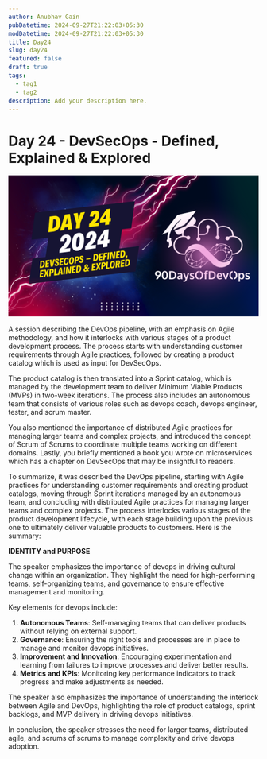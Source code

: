 ```yaml
---
author: Anubhav Gain
pubDatetime: 2024-09-27T21:22:03+05:30
modDatetime: 2024-09-27T21:22:03+05:30
title: Day24
slug: day24
featured: false
draft: true
tags:
  - tag1
  - tag2
description: Add your description here.
---
```


# Day 24 - DevSecOps - Defined, Explained & Explored

[![Watch the video](thumbnails/day24.png)](https://www.youtube.com/watch?v=glbuwrdSwCs)

A session describing the DevOps pipeline, with an emphasis on Agile methodology, and how it interlocks with various stages of a product development process. The process starts with understanding customer requirements through Agile practices, followed by creating a product catalog which is used as input for DevSecOps.

The product catalog is then translated into a Sprint catalog, which is managed by the development team to deliver Minimum Viable Products (MVPs) in two-week iterations. The process also includes an autonomous team that consists of various roles such as devops coach, devops engineer, tester, and scrum master.

You also mentioned the importance of distributed Agile practices for managing larger teams and complex projects, and introduced the concept of Scrum of Scrums to coordinate multiple teams working on different domains. Lastly, you briefly mentioned a book you wrote on microservices which has a chapter on DevSecOps that may be insightful to readers.

To summarize, it was described the DevOps pipeline, starting with Agile practices for understanding customer requirements and creating product catalogs, moving through Sprint iterations managed by an autonomous team, and concluding with distributed Agile practices for managing larger teams and complex projects. The process interlocks various stages of the product development lifecycle, with each stage building upon the previous one to ultimately deliver valuable products to customers.
Here is the summary:

**IDENTITY and PURPOSE**

The speaker emphasizes the importance of devops in driving cultural change within an organization. They highlight the need for high-performing teams, self-organizing teams, and governance to ensure effective management and monitoring.

Key elements for devops include:

1. **Autonomous Teams**: Self-managing teams that can deliver products without relying on external support.
2. **Governance**: Ensuring the right tools and processes are in place to manage and monitor devops initiatives.
3. **Improvement and Innovation**: Encouraging experimentation and learning from failures to improve processes and deliver better results.
4. **Metrics and KPIs**: Monitoring key performance indicators to track progress and make adjustments as needed.

The speaker also emphasizes the importance of understanding the interlock between Agile and DevOps, highlighting the role of product catalogs, sprint backlogs, and MVP delivery in driving devops initiatives.

In conclusion, the speaker stresses the need for larger teams, distributed agile, and scrums of scrums to manage complexity and drive devops adoption.

